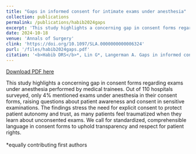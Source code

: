 ```yaml
---
title: "Gaps in informed consent for intimate exams under anesthesia"
collection: publications
permalink: /publications/habib2024gaps
excerpt: 'This study highlights a concerning gap in consent forms regarding exams under anesthesia performed by medical trainees. Out of 110 hospitals surveyed, only 4% mentioned exams under anesthesia in their consent forms, raising questions about patient awareness and consent in sensitive examinations. The findings stress the need for explicit consent to protect patient autonomy and trust, as many patients feel traumatized when they learn about unconsented exams. We call for standardized, comprehensible language in consent forms to uphold transparency and respect for patient rights.<br><br> *equally contributing first authors'
date: 2024-10-18
venue: 'Annals of Surgery'
clink: 'https://doi.org/10.1097/SLA.0000000000006324'
purl: '/files/habib2024gaps.pdf'
citation: '<b>Habib DRS</b>*, Lin G*, Langerman A. Gaps in informed consent for intimate exams under anesthesia. <i>Ann Surg</i>. 2024. doi:10.1097/SLA.0000000000006568'
---
```

[Download PDF here](http://danielrshabib.github.io/files/habib2024gaps.pdf)

This study highlights a concerning gap in consent forms regarding exams under anesthesia performed by medical trainees. Out of 110 hospitals surveyed, only 4% mentioned exams under anesthesia in their consent forms, raising questions about patient awareness and consent in sensitive examinations. The findings stress the need for explicit consent to protect patient autonomy and trust, as many patients feel traumatized when they learn about unconsented exams. We call for standardized, comprehensible language in consent forms to uphold transparency and respect for patient rights.<br><br> *equally contributing first authors
